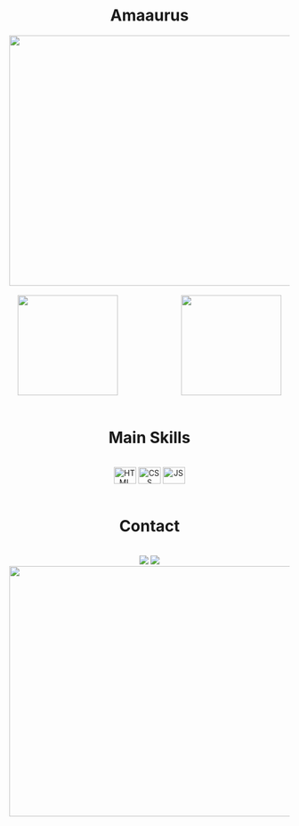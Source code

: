 <h1 align="center">Amaaurus</h1>
<div align="center">
<img height="450em" width="550em" align="center" src="https://media2.giphy.com/media/bJ4TVNYNUympPgcpem/giphy.gif?cid=6c09b952diixl1o3tsubc4yhxbzx2p6v2azhffhli5o13023&ep=v1_internal_gif_by_id&rid=giphy.gif&ct=g"/>
</div>
</br>
  <div align="center">
    <img height="180em" src="https://github-readme-stats.vercel.app/api?username=Amaaurus&show_icons=false&theme=chartreuse-dark&include_all_commits=true&count_private=true"/>
    &nbsp;&nbsp;&nbsp;&nbsp;&nbsp;&nbsp;&nbsp;&nbsp;&nbsp;&nbsp;&nbsp;&nbsp;&nbsp;&nbsp;&nbsp;&nbsp;&nbsp;&nbsp;&nbsp;&nbsp;&nbsp;&nbsp;&nbsp;&nbsp;&nbsp;&nbsp;&nbsp;
    <img height="180em" href="" src="https://github-readme-stats.vercel.app/api/top-langs/?username=Amaaurus&langs_count=16&theme=chartreuse-dark"/>
  </div>
  
</br>

  <div align="center">
<h1>Main Skills</h1>
    
</br>
    <img alt="HTML" height="30em" width="40em" src="https://devicon-website.vercel.app/api/html5/original.svg"/> 
    <img alt="CSS" height="30em" width="40em" src="https://devicon-website.vercel.app/api/css3/original.svg"/> 
    <img alt="JS" height="30em" width="40em" src="https://devicon-website.vercel.app/api/javascript/plain.svg"/> 
  </div>
  
</br>

  <div align="center">
<h1>Contact</h1>
    
</br>
    <img class="margem" target="_blank" margin="0px 10px 0px 10px" src="https://img.shields.io/badge/ProtonMail-8B89CC?style=for-the-badge&logo=protonmail&logoColor=white"/>
    <a text-decoration="none" target="_blank" href="https://www.instagram.com/amaaurus/"><img margin="0px 10px 0px 10px" target="_blank" 
    src="https://img.shields.io/badge/Instagram-E4405F?style=for-the-badge&logo=instagram&logoColor=white"/>
    </a>
</div>
<div align="center">
  <img height="450em" width="550em" src="https://media2.giphy.com/media/TqiwHbFBaZ4ti/giphy.gif?cid=6c09b952qq8j99ynrhrzbnebcseyipcakwyyd73xc7oofhhz&ep=v1_internal_gif_by_id&rid=giphy.gif&ct=g"/>
</div>
